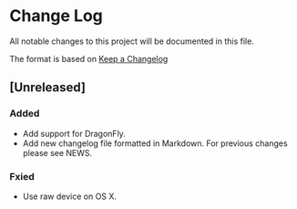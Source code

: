 # Change Log
All notable changes to this project will be documented in this file.

The format is based on [Keep a Changelog](http://keepachangelog.com/) 

## [Unreleased]
### Added
- Add support for DragonFly.
- Add new changelog file formatted in Markdown. For previous changes please see NEWS.

### Fxied
- Use raw device on OS X.
